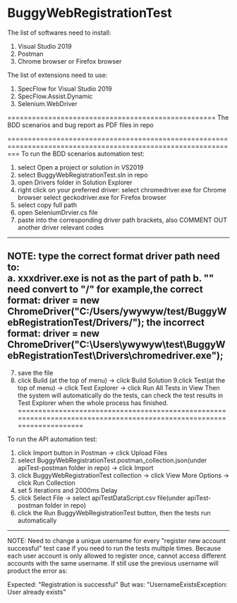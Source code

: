 # BuggyWebRegistrationTest

The list of softwares need to install:
1. Visual Studio 2019
2. Postman
3. Chrome browser or Firefox browser

The list of extensions need to use:
1. SpecFlow for Visual Studio 2019
2. SpecFlow.Assist.Dynamic
3. Selenium.WebDriver

===================================================
The BDD scenarios and bug report as PDF files in repo

===============================================================================================================
To run the BDD scenarios automation test:
1. select Open a project or solution in VS2019
2. select BuggyWebRegistrationTest.sln in repo
3. open Drivers folder in Solution Explorer
4. right click on your preferred  driver:
   select chromedriver.exe for Chrome browser 
   select geckodriver.exe for Firefox browser 
4. select copy full path
5. open SeleniumDrvier.cs file
6. paste into the corresponding driver path brackets, also COMMENT OUT another driver relevant codes
---------------------------------------------------------------------------------------------------------------------------------------
NOTE: type the correct format driver path need to:                                                                                  
    a. xxxdriver.exe is not as the part of path
    b. "\" need convert to "/"
for example,the correct format: driver = new ChromeDriver("C:/Users/ywywyw/test/BuggyWebRegistrationTest/Drivers/");
the incorrect format: driver = new ChromeDriver("C:\Users\ywywyw\test\BuggyWebRegistrationTest\Drivers\chromedriver.exe");
---------------------------------------------------------------------------------------------------------------------------------------
7. save the file 
8. click Build (at the top of menu) -> click Build Solution
9.click Test(at the top of menu) -> click Test Explorer -> click Run All Tests in View
Then the system will automatically do the tests, can check the test results in Test Explorer when the whole process has finished.
======================================================================================================================


To run the API automation test:
1. click Import button in Postman -> click Upload Files 
2. select BuggyWebRegistrationTest.postman_collection.json(under apiTest-postman folder in repo) -> click Import
3. click BuggyWebRegistrationTest collection -> click View More Options -> click Run Collection
4. set 5 iterations and 2000ms Delay
5. click Select File -> select apiTestDataScript.csv file(under apiTest-postman folder in repo)
6. click the Run BuggyWebRegistrationTest button, then the tests run automatically  
----------------------------------------------------------------------------------------
NOTE: Need to change a unique username for every "register new account successful" test case if you need to run the tests multiple times. 
      Because each user account is only allowed to register once, cannot access different accounts with the same username. If still use the previous username will product the error as:

  Expected: "Registration is successful"
  But was:  "UsernameExistsException: User already exists"
